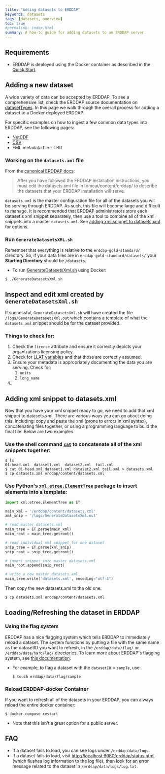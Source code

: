 ```yaml
---
title: "Adding datasets to ERDDAP"
keywords: datasets
tags: [datasets, overview]
toc: true
#permalink: index.html
summary: A how-to guide for adding datasets to an ERDDAP server.
---
```


## Requirements
* ERDDAP is deployed using the Docker container as described in the [Quick Start](/erddap-gold-standard/index.html).

## Adding a new dataset
A wide variety of data can be accepted by ERDDAP. To see a comprehensive list, check the ERDDAP source documentation on [datasetTypes](https://coastwatch.pfeg.noaa.gov/erddap/download/setupDatasetsXml.html#datasetTypes). 
In this page we walk through the overall process for adding a dataset to a Docker deployed ERDDAP.

For specific examples on how to ingest a few common data types into ERDDAP, see the following pages:
* [NetCDF](/erddap-gold-standard/nc-use-case.html)
* [CSV](/erddap-gold-standard/csv-use-case.html)
* EML metadata file - TBD

### Working on the `datasets.xml` file

From the [canonical ERDDAP docs](https://coastwatch.pfeg.noaa.gov/erddap/download/setupDatasetsXml.html): 
> After you have followed the ERDDAP installation instructions, you must edit the datasets.xml file in tomcat/content/erddap/ to describe the datasets that your ERDDAP installation will serve.

`datasets.xml` is the master configuration file for all of the datasets you will be serving through ERDDAP. As such, 
this file will become large and difficult to manage. It is recommended that ERDDAP administrators store each dataset's xml 
snippet separately, then use a tool to combine all of the xml snippets into a master `datasets.xml`. See [adding xml snippet to datasets.xml](#adding-xml-snippet-to-datasetsxml) for options.

###  Run `GenerateDatasetsXML.sh`
Remember that everything is relative to the `erddap-gold-standard/` directory. So, if your data files are in `erddap-gold-standard/datasets/`
your **Starting Directory** should be `/datasets`.

- To run [GenerateDatasetsXml.sh](https://github.com/ioos/erddap-gold-standard/blob/master/GenerateDatasetsXml.sh) using Docker:

```shell
$ ./GenerateDatasetsXml.sh
```

## Inspect and edit xml created by `GenerateDatasetsXml.sh`
If successful, `GenerateDatasetsXml.sh` will have created the file `/logs/GenerateDatasetsXml.out` which contains a 
template of what the `datasets.xml` snippet should be for the dataset provided.

### Things to check for:
1. Check the `license` attribute and ensure it correctly depicts your organizations licensing policy.
2. Check for [LLAT variables](https://coastwatch.pfeg.noaa.gov/erddap/download/setupDatasetsXml.html#LLAT) and that those are correctly assumed.
3. Ensure your metadata is appropriately documenting the data you are serving. Check for:
   1. `units`
   2. `long_name`
4. 

## Adding xml snippet to datasets.xml
Now that you have your xml snippet ready to go, we need to add that xml snippet to datasets.xml. There are various ways you 
can go about doing this, including: copy and paste the xml (prone to errors in xml syntax), concatenating files together, or 
using a programming language to build the final file. Below are two examples

### Use the shell command [`cat`](https://www.gnu.org/software/coreutils/manual/html_node/cat-invocation.html) to concatenate all of the xml snippets together:
```shell
$ ls
01-head.xml  dataset1.xml  dataset2.xml  tail.xml
$ cat 01-head.xml dataset1.xml dataset2.xml tail.xml > datasets.xml
$ cp datasets.xml erddap/content/datasets.xml
```
### Use Python's [`xml.etree.ElementTree`](https://docs.python.org/3/library/xml.etree.elementtree.html) package to insert elements into a template:
```python
import xml.etree.ElementTree as ET

main_xml = '/erddap/content/datasets.xml'
xml_snip = '/logs/GenerateDatasetsXml.out'

# read master datasets.xml
main_tree = ET.parse(main_xml)
main_root = main_tree.getroot()

# read individual xml snippet for one dataset
snip_tree = ET.parse(xml_snip)
snip_root = snip_tree.getroot()

# insert snippet into master datasets.xml
main_root.append(snip_root)

# write a new master datasets.xml
main_tree.write('datasets.xml', encoding="utf-8")
```
Then copy the new datasets.xml to the old one:
```shell
$ cp datasets.xml erddap/content/datasets.xml
```

## Loading/Refreshing the dataset in ERDDAP

### Using the flag system
ERDDAP has a nice flagging system which tells ERDDAP to immediately reload a dataset. The system functions by putting a 
file with the same name as the datasetID you want to refresh, in the `/erddap/data/flag/` or `/erddap/data/hardFlag/` directories. 
To learn more about ERDDAP's flagging system, see [this documentation](https://coastwatch.pfeg.noaa.gov/erddap/download/setup.html#flag).
  * For example, to flag a dataset with the `datasetID` = `sample`, use:
    ```shell
    $ touch erddap/data/flag/sample
    ```

### Reload ERDDAP-docker Container
If you want to refresh all of the datasets in your ERDDAP, you can always reload the entire docker container:
```shell
$ docker-compose restart
```
* Note that this isn't a great option for a public server.

## FAQ

* If a dataset fails to load, you can see logs under `/erddap/data/logs`.
* If a dataset fails to load, visit <http://localhost:8080/erddap/status.html> (which flushes log information to the log file), then look for an error message related to the dataset in `/erddap/data/logs/log.txt`.